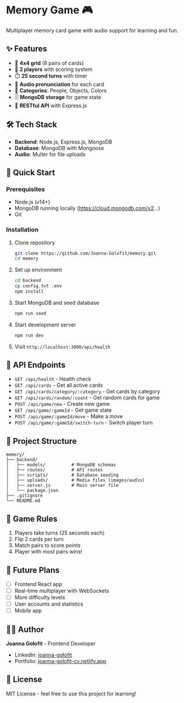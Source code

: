 # Memory Game 🎮

Multiplayer memory card game with audio support for learning and fun.

## ✨ Features
- 🎯 **4x4 grid** (8 pairs of cards)
- 👥 **2 players** with scoring system
- ⏱️ **25 second turns** with timer
- 🎵 **Audio pronunciation** for each card
- 📱 **Categories**: People, Objects, Colors
- 🗄️ **MongoDB storage** for game state
- 🚀 **RESTful API** with Express.js

## 🛠️ Tech Stack
- **Backend**: Node.js, Express.js, MongoDB
- **Database**: MongoDB with Mongoose
- **Audio**: Multer for file uploads

## 🚀 Quick Start

### Prerequisites
- Node.js (v14+)
- MongoDB running locally (https://cloud.mongodb.com/v2...)
- Git

### Installation
1. Clone repository
   ```bash
   git clone https://github.com/Joanna-Golofit/memory.git
   cd memory
   ```

2. Set up environment
   ```bash
   cd backend
   cp config.txt .env
   npm install
   ```

3. Start MongoDB and seed database
   ```bash
   npm run seed
   ```

4. Start development server
   ```bash
   npm run dev
   ```

5. Visit `http://localhost:3000/api/health`

## 📡 API Endpoints
- `GET /api/health` - Health check
- `GET /api/cards` - Get all active cards
- `GET /api/cards/category/:category` - Get cards by category
- `GET /api/cards/random/:count` - Get random cards for game
- `POST /api/game/new` - Create new game
- `GET /api/game/:gameId` - Get game state
- `POST /api/game/:gameId/move` - Make a move
- `POST /api/game/:gameId/switch-turn` - Switch player turn

## 📁 Project Structure
```
memory/
├── backend/
│   ├── models/          # MongoDB schemas
│   ├── routes/          # API routes
│   ├── scripts/         # Database seeding
│   ├── uploads/         # Media files (images/audio)
│   ├── server.js        # Main server file
│   └── package.json
├── .gitignore
└── README.md
```

## 🎯 Game Rules
1. Players take turns (25 seconds each)
2. Flip 2 cards per turn
3. Match pairs to score points
4. Player with most pairs wins!

## 🔮 Future Plans
- [ ] Frontend React app
- [ ] Real-time multiplayer with WebSockets
- [ ] More difficulty levels
- [ ] User accounts and statistics
- [ ] Mobile app

## 👩‍💻 Author
**Joanna Gołofit** - Frontend Developer  
- LinkedIn: [joanna-gołofit](https://linkedin.com/in/joanna-go%C5%82ofit-2a8b02205)
- Portfolio: [joanna-golofit-cv.netlify.app](https://joanna-golofit-cv.netlify.app)

## 📄 License
MIT License - feel free to use this project for learning!
